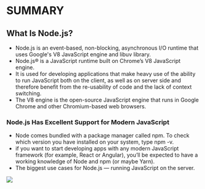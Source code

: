 # SUMMARY #

## What Is Node.js? ##
- Node.js is an event-based, non-blocking, asynchronous I/O runtime that uses Google's V8 JavaScript engine and libuv library. 
- Node.js® is a JavaScript runtime built on Chrome’s V8 JavaScript engine.
- It is used for developing applications that make heavy use of the ability to run JavaScript both on the client, as well as on server side and therefore benefit from the re-usability of code and the lack of context switching.
- The V8 engine is the open-source JavaScript engine that runs in Google Chrome and other Chromium-based web browsers.

### Node.js Has Excellent Support for Modern JavaScript ###
- Node comes bundled with a package manager called npm. To check which version you have installed on your system, type npm -v.
- if you want to start developing apps with any modern JavaScript framework (for example, React or Angular), you’ll be expected to have a working knowledge of Node and npm (or maybe Yarn). 
- The biggest use cases for Node.js — running JavaScript on the server.

![](https://dab1nmslvvntp.cloudfront.net/wp-content/uploads/2012/10/1516152673node_event_loop.png)
